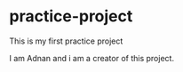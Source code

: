 # practice-project
This is my first practice project

I am Adnan and i am a creator of this project.
